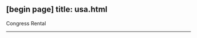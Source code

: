 [begin page]
 title: usa.html
----------------------------------------------------------

Congress Rental




----------------------------------------------------------
